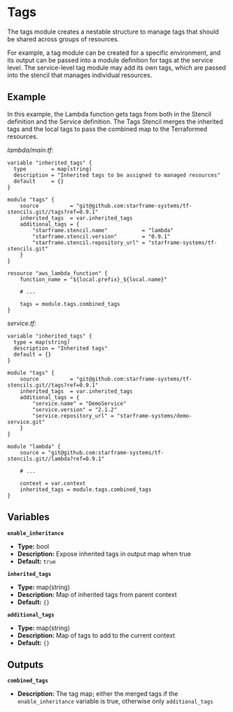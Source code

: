 # Tags

The tags module creates a nestable structure to manage tags that should be shared across groups of resources.

For example, a tag module can be created for a specific environment, and its output can be passed into a module definition for tags at the service level. The service-level tag module may add its own tags, which are passed into the stencil that manages individual resources.

## Example

In this example, the Lambda function gets tags from both in the Stencil definition and the Service definition. The Tags Stencil merges the inherited tags and the local tags to pass the combined map to the Terraformed resources.

_lambda/main.tf:_

```
variable "inherited_tags" {
  type        = map(string)
  description = "Inherited tags to be assigned to managed resources"
  default     = {}
}

module "tags" {
    source          = "git@github.com:starframe-systems/tf-stencils.git//tags?ref=0.9.1"
    inherited_tags  = var.inherited_tags
    additional_tags = {
        "starframe.stencil.name"           = "lambda"
        "starframe.stencil.version"        = "0.9.1"
        "starframe.stencil.repository_url" = "starframe-systems/tf-stencils.git"
    }
}

resource "aws_lambda_function" {
    function_name = "${local.prefix}_${local.name}"

    # ...

    tags = module.tags.combined_tags
}
```

_service.tf:_

```
variable "inherited_tags" {
  type = map(string)
  description = "Inherited tags"
  default = {}
}

module "tags" {
    source          = "git@github.com:starframe-systems/tf-stencils.git//tags?ref=0.9.1"
    inherited_tags  = var.inherited_tags
    additional_tags = {
        "service.name" = "DemoService"
        "service.version" = "2.1.2"
        "service.repository_url" = "starframe-systems/demo-service.git"
    }
}

module "lambda" {
    source = "git@github.com:starframe-systems/tf-stencils.git//lambda?ref=0.9.1"

    # ...

    context = var.context
    inherited_tags = module.tags.combined_tags
}
```

## Variables

**`enable_inheritance`**

- **Type:** bool
- **Description:** Expose inherited tags in output map when true
- **Default:** `true`

**`inherited_tags`**

- **Type:** map(string)
- **Description:** Map of inherited tags from parent context
- **Default:** `{}`

**`additional_tags`**

- **Type:** map(string)
- **Description:** Map of tags to add to the current context
- **Default:** `{}`

## Outputs

**`combined_tags`**

- **Description:** The tag map; either the merged tags if the `enable_inheritance` variable is true, otherwise only `additional_tags`
